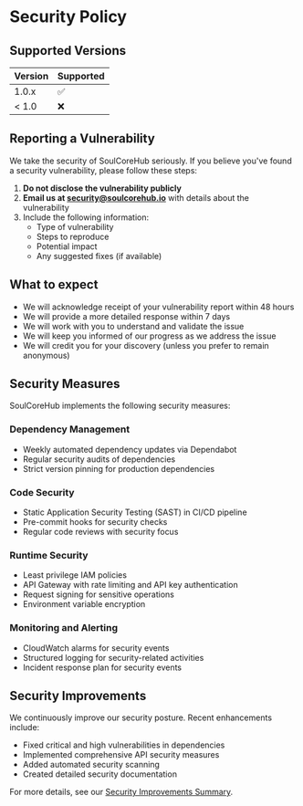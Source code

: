 # Security Policy

## Supported Versions

| Version | Supported          |
| ------- | ------------------ |
| 1.0.x   | :white_check_mark: |
| < 1.0   | :x:                |

## Reporting a Vulnerability

We take the security of SoulCoreHub seriously. If you believe you've found a security vulnerability, please follow these steps:

1. **Do not disclose the vulnerability publicly**
2. **Email us at security@soulcorehub.io** with details about the vulnerability
3. Include the following information:
   - Type of vulnerability
   - Steps to reproduce
   - Potential impact
   - Any suggested fixes (if available)

## What to expect

- We will acknowledge receipt of your vulnerability report within 48 hours
- We will provide a more detailed response within 7 days
- We will work with you to understand and validate the issue
- We will keep you informed of our progress as we address the issue
- We will credit you for your discovery (unless you prefer to remain anonymous)

## Security Measures

SoulCoreHub implements the following security measures:

### Dependency Management

- Weekly automated dependency updates via Dependabot
- Regular security audits of dependencies
- Strict version pinning for production dependencies

### Code Security

- Static Application Security Testing (SAST) in CI/CD pipeline
- Pre-commit hooks for security checks
- Regular code reviews with security focus

### Runtime Security

- Least privilege IAM policies
- API Gateway with rate limiting and API key authentication
- Request signing for sensitive operations
- Environment variable encryption

### Monitoring and Alerting

- CloudWatch alarms for security events
- Structured logging for security-related activities
- Incident response plan for security events

## Security Improvements

We continuously improve our security posture. Recent enhancements include:

- Fixed critical and high vulnerabilities in dependencies
- Implemented comprehensive API security measures
- Added automated security scanning
- Created detailed security documentation

For more details, see our [Security Improvements Summary](SECURITY_IMPROVEMENTS_SUMMARY.md).

